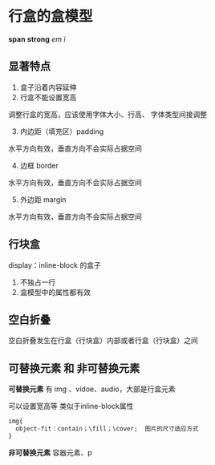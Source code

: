 # 行盒的盒模型

**span** **strong**  *em*   *i* 

## 显著特点

1. 盒子沿着内容延伸
2. 行盒不能设置宽高

调整行盒的宽高，应该使用字体大小、行高、 字体类型间接调整

3. 内边距（填充区）padding

水平方向有效，垂直方向不会实际占据空间

4. 边框 border

水平方向有效，垂直方向不会实际占据空间

5. 外边距 margin

水平方向有效，垂直方向不会实际占据空间


## 行块盒

display：inline-block 的盒子

1. 不独占一行
2. 盒模型中的属性都有效

##  空白折叠

空白折叠发生在行盒（行块盒）内部或者行盒（行块盒）之间



## 可替换元素 和 非可替换元素

**可替换元素** 有 img 、vidoe、audio，大部是行盒元素 

可以设置宽高等 类似于inline-block属性

```css
img{
  object-fit：contain；\fill；\cover;  图片的尺寸适应方式       
}
```

**非可替换元素**  容器元素、p